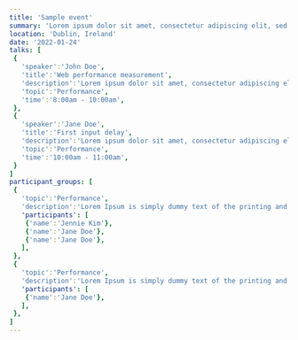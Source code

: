 ```yaml
---
title: 'Sample event'
summary: 'Lorem ipsum dolor sit amet, consectetur adipiscing elit, sed do eiusmod tempor incididunt ut labore et dolore magna aliqua.'
location: 'Dublin, Ireland'
date: '2022-01-24'
talks: [
 {
   'speaker':'John Doe',
   'title':'Web performance measurement',
   'description':'Lorem ipsum dolor sit amet, consectetur adipiscing elit, sed do eiusmod tempor incididunt ut labore et dolore magna aliqua',
   'topic':'Performance',
   'time':'8:00am - 10:00am',
 },
 {
   'speaker':'Jane Doe',
   'title':'First input delay',
   'description':'Lorem ipsum dolor sit amet, consectetur adipiscing elit, sed do eiusmod tempor incididunt ut labore et dolore magna aliqua',
   'topic':'Performance',
   'time':'10:00am - 11:00am',
 }
]
participant_groups: [
 {
   'topic':'Performance',
   'description':'Lorem Ipsum is simply dummy text of the printing and typesetting industry.',
   'participants': [
    {'name':'Jennie Kim'},
    {'name':'Jane Doe'},
    {'name':'Jane Doe'},
   ],
 },
 {
   'topic':'Performance',
   'description':'Lorem Ipsum is simply dummy text of the printing and typesetting industry.',
   'participants': [
    {'name':'Jane Doe'},
   ],
 },
]
---
```

